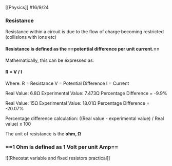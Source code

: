 [[Physics]]
#16/9/24 

### Resistance
Resistance within a circuit is due to the flow of charge becoming restricted (collisions with ions etc)
#### Resistance is defined as the **==potential difference per unit current.==**

Mathematically, this can be expressed as:
#### R = V / I
Where:
	R = Resistance
	V = Potential Difference
	I = Current

Real Value: 6.8Ω
Experimental Value: 7.473Ω
Percentage Difference = -9.9%

Real Value: 15Ω
Experimental Value: 18.01Ω
Percentage Difference = -20.07%

Percentage difference calculation:
((Real value - experimental value) / Real value) x 100

The unit of resistance is the **ohm, Ω**
### ==1 Ohm is defined as 1 Volt per unit Amp==
![[Rheostat variable and fixed resistors practical]]